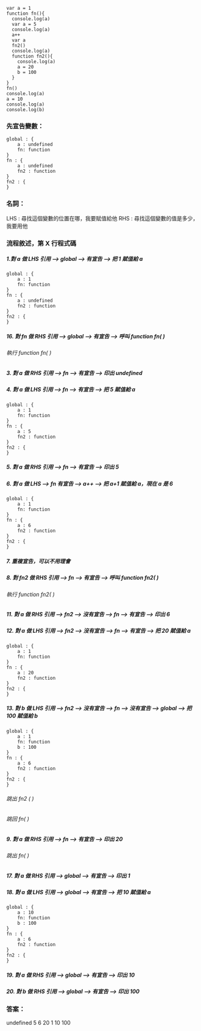 ```
var a = 1
function fn(){
  console.log(a)
  var a = 5
  console.log(a)
  a++
  var a
  fn2()
  console.log(a)
  function fn2(){
    console.log(a)
    a = 20
    b = 100
  }
}
fn()
console.log(a)
a = 10
console.log(a)
console.log(b)
```

### 先宣告變數：
```
global : {
    a : undefined
    fn: function
}
fn : {
    a : undefined
    fn2 : function
}
fn2 : {
}
```
### 名詞：
LHS : 尋找這個變數的位置在哪，我要賦值給他
RHS : 尋找這個變數的值是多少，我要用他

### 流程敘述，第 X 行程式碼
##### 1.對 a 做 LHS 引用 —> global —> 有宣告 —> 把 1 賦值給 a
```
global : {
    a : 1
    fn: function
}
fn : {
    a : undefined
    fn2 : function
}
fn2 : {
}
```
##### 16. 對 fn 做 RHS 引用 —> global —> 有宣告 —> 呼叫 function fn( )

###### 執行 function fn( )
##### 3. 對 a 做 RHS 引用 —> fn —> 有宣告 —> 印出 undefined
##### 4. 對 a 做 LHS 引用 —> fn —> 有宣告 —> 把 5 賦值給 a
```
global : {
    a : 1
    fn: function
}
fn : {
    a : 5
    fn2 : function
}
fn2 : {
}
```
##### 5. 對 a 做 RHS 引用 —> fn —> 有宣告 —> 印出 5
##### 6. 對 a 做 LHS —> fn 有宣告 —> a++ —> 把 a+1 賦值給 a，現在 a 是 6
```
global : {
    a : 1
    fn: function
}
fn : {
    a : 6
    fn2 : function
}
fn2 : {
}
```
##### 7. 重複宣告，可以不用理會
##### 8. 對 fn2 做 RHS 引用 —> fn —> 有宣告 —> 呼叫 function fn2( )

###### 執行 function fn2( )
##### 11. 對 a 做 RHS 引用 —> fn2 —> 沒有宣告 —> fn —> 有宣告 —> 印出 6
##### 12. 對 a 做 LHS 引用 —> fn2 —> 沒有宣告 —> fn —> 有宣告 —> 把 20 賦值給 a
```
global : {
    a : 1
    fn: function
}
fn : {
    a : 20
    fn2 : function
}
fn2 : {
}
```
##### 13. 對 b 做 LHS 引用 —> fn2 —> 沒有宣告 —> fn —> 沒有宣告 —> global —> 把 100 賦值給 b
```
global : {
    a : 1
    fn: function
    b : 100
}
fn : {
    a : 6
    fn2 : function
}
fn2 : {
}
```
###### 跳出 fn2 ( )

###### 跳回 fn( )

##### 9. 對 a 做 RHS 引用 —> fn —> 有宣告 —> 印出 20
###### 跳出 fn( )

##### 17. 對 a 做 RHS 引用 —> global —> 有宣告 —> 印出 1
##### 18. 對 a 做 LHS 引用 —> global —> 有宣告 —> 把 10 賦值給 a
```
global : {
    a : 10
    fn: function
    b : 100
}
fn : {
    a : 6
    fn2 : function
}
fn2 : {
}
```
##### 19. 對 a 做 RHS 引用 —> global —> 有宣告 —> 印出 10
##### 20. 對 b 做 RHS 引用 —> global —> 有宣告 —> 印出 100

### 答案：
undefined
 5
 6
 20
 1
 10
 100